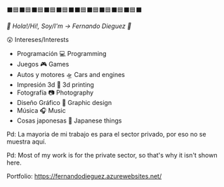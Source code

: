 ⬛🟦⬛🟦⬛🟦⬛🟦⬛🟦⬛⬛🟦⬛🟦⬛🟦⬛🟦⬛🟦⬛

*👋 Hola!/Hi!, Soy/I'm -> Fernando Dieguez 🙂*

😮 Intereses/Interests
*  Programación 💻 Programming
*  Juegos 🎮 Games
*  Autos y motores 🛸 Cars and engines
*  Impresión 3d 🗿 3d printing
*  Fotografía 📷 Photography
*  Diseño Gráfico 🎨 Graphic design
*  Música 🎧 Music
*  Cosas japonesas 👺 Japanese things

Pd: La mayoria de mi trabajo es para el sector privado, por eso no se muestra aquí.

Pd: Most of my work is for the private sector, so that's why it isn't shown here.

Portfolio: 
https://fernandodieguez.azurewebsites.net/

<!---
fdieguez1/fdieguez1 is a ✨ special ✨ repository because its `README.md` (this file) appears on your GitHub profile.
You can click the Preview link to take a look at your changes.
--->
